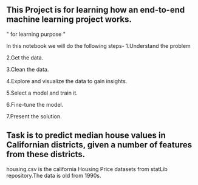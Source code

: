 ## This Project is for learning how an end-to-end machine learning project works.
" for learning purpose "

In this notebook we will do the following steps-
1.Understand the problem

2.Get the data.

3.Clean the data.

4.Explore and visualize the data to gain insights.

5.Select a model and train it.

6.Fine-tune the model.

7.Present the solution.


## Task is to predict median house values in Californian districts, given a number of features from these districts.

housing.csv is the california Housing Price datasets from statLib repository.The data is old from 1990s.
